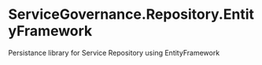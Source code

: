 # ServiceGovernance.Repository.EntityFramework
Persistance library for Service Repository using EntityFramework
